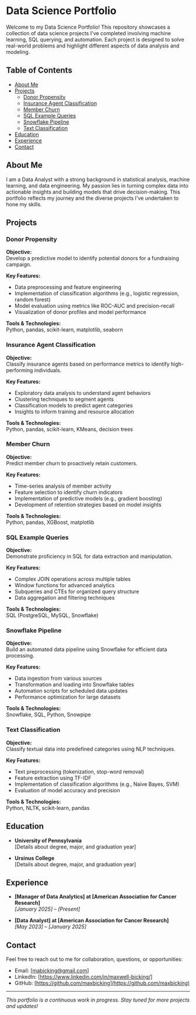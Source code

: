 # Data Science Portfolio

Welcome to my Data Science Portfolio! This repository showcases a collection of data science projects I've completed involving machine learning, SQL querying, and automation. Each project is designed to solve real-world problems and highlight different aspects of data analysis and modeling.

## Table of Contents

- [About Me](#about-me)
- [Projects](#projects)
  - [Donor Propensity](#donor-propensity)
  - [Insurance Agent Classification](#insurance-agent-classification)
  - [Member Churn](#member-churn)
  - [SQL Example Queries](#sql-example-queries)
  - [Snowflake Pipeline](#snowflake-pipeline)
  - [Text Classification](#text-classification)
- [Education](#education)
- [Experience](#experience)
- [Contact](#contact)

## About Me

I am a Data Analyst with a strong background in statistical analysis, machine learning, and data engineering. My passion lies in turning complex data into actionable insights and building models that drive decision-making. This portfolio reflects my journey and the diverse projects I've undertaken to hone my skills.

## Projects

### Donor Propensity

**Objective:**  
Develop a predictive model to identify potential donors for a fundraising campaign.

**Key Features:**

- Data preprocessing and feature engineering
- Implementation of classification algorithms (e.g., logistic regression, random forest)
- Model evaluation using metrics like ROC-AUC and precision-recall
- Visualization of donor profiles and model performance

**Tools & Technologies:**  
Python, pandas, scikit-learn, matplotlib, seaborn

### Insurance Agent Classification

**Objective:**  
Classify insurance agents based on performance metrics to identify high-performing individuals.

**Key Features:**

- Exploratory data analysis to understand agent behaviors
- Clustering techniques to segment agents
- Classification models to predict agent categories
- Insights to inform training and resource allocation

**Tools & Technologies:**  
Python, pandas, scikit-learn, KMeans, decision trees

### Member Churn

**Objective:**  
Predict member churn to proactively retain customers.

**Key Features:**

- Time-series analysis of member activity
- Feature selection to identify churn indicators
- Implementation of predictive models (e.g., gradient boosting)
- Development of retention strategies based on model insights

**Tools & Technologies:**  
Python, pandas, XGBoost, matplotlib

### SQL Example Queries

**Objective:**  
Demonstrate proficiency in SQL for data extraction and manipulation.

**Key Features:**

- Complex JOIN operations across multiple tables
- Window functions for advanced analytics
- Subqueries and CTEs for organized query structure
- Data aggregation and filtering techniques

**Tools & Technologies:**  
SQL (PostgreSQL, MySQL, Snowflake)

### Snowflake Pipeline

**Objective:**  
Build an automated data pipeline using Snowflake for efficient data processing.

**Key Features:**

- Data ingestion from various sources
- Transformation and loading into Snowflake tables
- Automation scripts for scheduled data updates
- Performance optimization for large datasets

**Tools & Technologies:**  
Snowflake, SQL, Python, Snowpipe

### Text Classification

**Objective:**  
Classify textual data into predefined categories using NLP techniques.

**Key Features:**

- Text preprocessing (tokenization, stop-word removal)
- Feature extraction using TF-IDF
- Implementation of classification algorithms (e.g., Naive Bayes, SVM)
- Evaluation of model accuracy and precision

**Tools & Technologies:**  
Python, NLTK, scikit-learn, pandas

## Education

- **University of Pennsylvania**  
  [Details about degree, major, and graduation year]

- **Ursinus College**  
  [Details about degree, major, and graduation year]

## Experience

- **[Manager of Data Analytics] at [American Association for Cancer Research]**  
  *[January 2025] – [Present]*  

- **[Data Analyst] at [American Association for Cancer Research]**  
  *[May 2023] – [January 2025]*  


## Contact

Feel free to reach out to me for collaboration, questions, or opportunities:

- Email: [mabicking@gmail.com]
- LinkedIn: [https://www.linkedin.com/in/maxwell-bicking/]
- GitHub: [https://github.com/maxbicking](https://github.com/maxbicking)

---

*This portfolio is a continuous work in progress. Stay tuned for more projects and updates!*